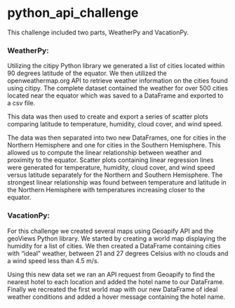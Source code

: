 # python_api_challenge

This challenge included two parts, WeatherPy and VacationPy. 

### WeatherPy:
Utilizing the citipy Python library we generated a list of cities located within 90 degrees latitude of the equator. We then utilized the openweathermap.org API to retrieve weather information on the cities found using citipy. The complete dataset contained the weather for over 500 cities located near the equator which was saved to a DataFrame and exported to a csv file.

This data was then used to create and export a series of scatter plots comparing latitude to temperature, humidity, cloud cover, and wind speed.

The data was then separated into two new DataFrames, one for cities in the Northern Hemisphere and one for cities in the Southern Hemisphere. This allowed us to compute the linear relationship between weather and proximity to the equator. Scatter plots containing linear regression lines were generated for temperature, humidity, cloud cover, and wind speed versus latitude separately for the Northern and Southern Hemisphere. The strongest linear relationship was found between temperature and latitude in the Northern Hemisphere with temperatures increasing closer to the equator.

### VacationPy:
For this challenge we created several maps using Geoapify API and the geoViews Python library. We started by creating a world map displaying the humidity for a list of cities. We then created a DataFrame containing cities with “ideal” weather, between 21 and 27 degrees Celsius with no clouds and a wind speed less than 4.5 m/s.

Using this new data set we ran an API request from Geoapify to find the nearest hotel to each location and added the hotel name to our DataFrame. Finally we recreated the first world map with our new DataFrame of ideal weather conditions and added a hover message containing the hotel name.

